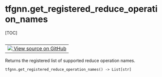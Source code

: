# tfgnn.get_registered_reduce_operation_names

[TOC]

<!-- Insert buttons and diff -->

<table class="tfo-notebook-buttons tfo-api nocontent" align="left">
<td>
  <a target="_blank" href="https://github.com/tensorflow/gnn/tree/master/tensorflow_gnn/graph/graph_tensor_ops.py#L624-L626">
    <img src="https://www.tensorflow.org/images/GitHub-Mark-32px.png" />
    View source on GitHub
  </a>
</td>
</table>



Returns the registered list of supported reduce operation names.

<pre class="devsite-click-to-copy prettyprint lang-py tfo-signature-link">
<code>tfgnn.get_registered_reduce_operation_names() -> List[str]
</code></pre>



<!-- Placeholder for "Used in" -->
